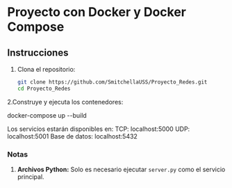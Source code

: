 # Proyecto con Docker y Docker Compose

## Instrucciones

1. Clona el repositorio:
   ```bash
   git clone https://github.com/SmitchellaUSS/Proyecto_Redes.git
   cd Proyecto_Redes

2.Construye y ejecuta los contenedores:

docker-compose up --build

Los servicios estarán disponibles en:
TCP: localhost:5000
UDP: localhost:5001
Base de datos: localhost:5432

### Notas
1. **Archivos Python:** Solo es necesario ejecutar `server.py` como el servicio principal.


